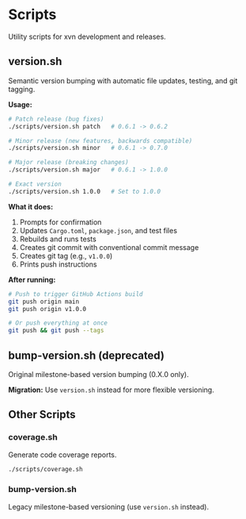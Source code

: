 # Scripts

Utility scripts for xvn development and releases.

## version.sh

Semantic version bumping with automatic file updates, testing, and git tagging.

**Usage:**

```bash
# Patch release (bug fixes)
./scripts/version.sh patch   # 0.6.1 -> 0.6.2

# Minor release (new features, backwards compatible)
./scripts/version.sh minor   # 0.6.1 -> 0.7.0

# Major release (breaking changes)
./scripts/version.sh major   # 0.6.1 -> 1.0.0

# Exact version
./scripts/version.sh 1.0.0   # Set to 1.0.0
```

**What it does:**

1. Prompts for confirmation
2. Updates `Cargo.toml`, `package.json`, and test files
3. Rebuilds and runs tests
4. Creates git commit with conventional commit message
5. Creates git tag (e.g., `v1.0.0`)
6. Prints push instructions

**After running:**

```bash
# Push to trigger GitHub Actions build
git push origin main
git push origin v1.0.0

# Or push everything at once
git push && git push --tags
```

## bump-version.sh (deprecated)

Original milestone-based version bumping (0.X.0 only).

**Migration:** Use `version.sh` instead for more flexible versioning.

## Other Scripts

### coverage.sh

Generate code coverage reports.

```bash
./scripts/coverage.sh
```

### bump-version.sh

Legacy milestone-based versioning (use `version.sh` instead).
